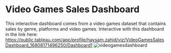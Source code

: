 # Video Games Sales Dashboard
This interactive dashboard comes from a video games dataset that contains sales by genre, platforms and video games.
Interactive with this dashboard in the link here:
https://public.tableau.com/app/profile/haysam.zahid/viz/VideoGamesSalesDashboard_16808171496250/Dashboard1
![videogamesdashboard](https://user-images.githubusercontent.com/121971294/230516182-7b886055-068c-4e2a-9743-d6a58f53165c.png)
